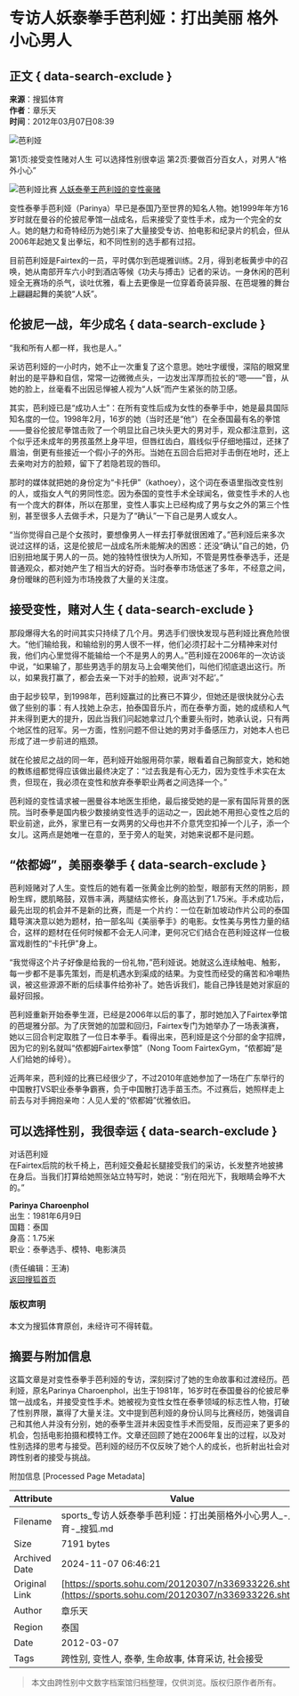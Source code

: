 # 专访人妖泰拳手芭利娅：打出美丽 格外小心男人

## 正文 { data-search-exclude }


**来源**：搜狐体育  
**作者**：章乐天  
**时间**：2012年03月07日08:39  

![芭利娅](https://i0.itc.cn/20111220/5d4_a746fac7_8bf1_c49f_8499_2a4c5abe90a1_1.jpg)

第1页:接受变性赌对人生 可以选择性别很幸运 第2页:要做百分百女人，对男人“格外小心”

![芭利娅比赛](https://photocdn.sohu.com/20120307/Img336945387.jpg)
[人妖泰拳王芭利娅的变性豪赌](https://sports.sohu.com/20120307/n336945383.shtml)

变性泰拳手芭利娅（Parinya）早已是泰国乃至世界的知名人物。她1999年年方16岁时就在曼谷的伦披尼拳馆一战成名，后来接受了变性手术，成为一个完全的女人。她的魅力和奇特经历为她引来了大量接受专访、拍电影和纪录片的机会，但从2006年起她又复出拳坛，和不同性别的选手都有过招。

目前芭利娅是Fairtex的一员，平时偶尔到芭堤雅训练。2月，得到老板黄步中的召唤，她从南部开车六小时到酒店等候《功夫与搏击》记者的采访。一身休闲的芭利娅全无赛场的杀气，谈吐优雅，看上去更像是一位穿着奇装异服、在芭堤雅的舞台上翩翩起舞的美貌“人妖”。

## 伦披尼一战，年少成名 { data-search-exclude }

“我和所有人都一样，我也是人。”

采访芭利娅的一小时内，她不止一次重复了这个意思。她吐字缓慢，深陷的眼窝里射出的是平静和自信，常常一边微微点头，一边发出浑厚而拉长的“嗯——”音，从她的脸上，丝毫看不出因忌惮被人视为“人妖”而产生紧张的防卫感。

其实，芭利娅已是“成功人士”：在所有变性后成为女性的泰拳手中，她是最具国际知名度的一位。1998年2月，16岁的她（当时还是“他”）在全泰国最有名的拳馆——曼谷伦披尼拳馆击败了一个明显比自己块头更大的男对手，观众都注意到，这个似乎还未成年的男孩虽然上身平坦，但唇红齿白，眉线似乎仔细地描过，还抹了眉油，倒更有些接近一个假小子的外形。当她在五回合后把对手击倒在地时，还上去亲吻对方的脸颊，留下了若隐若现的唇印。

那时的媒体就把她的身份定为“卡托伊”（kathoey），这个词在泰语里指改变性别的人，或指女人气的男同性恋。因为泰国的变性手术全球闻名，做变性手术的人也有一个庞大的群体，所以在那里，变性人事实上已经构成了男与女之外的第三个性别，甚至很多人去做手术，只是为了“确认”一下自己是男人或女人。

“当你觉得自己是个女孩时，要想像男人一样去打拳就很困难了。”芭利娅后来多次说过这样的话，这是伦披尼一战成名所未能解决的困惑：还没“确认”自己的她，仍旧别扭地属于男人的一员。她的独特性很快为人所知，不管是男性泰拳选手，还是普通观众，都对她产生了相当大的好奇。当时泰拳市场低迷了多年，不经意之间，身份暧昧的芭利娅为市场挽救了大量的关注度。

## 接受变性，赌对人生 { data-search-exclude }

那段爆得大名的时间其实只持续了几个月。男选手们很快发现与芭利娅比赛危险很大。“他们输给我，和输给别的男人很不一样，他们必须打起十二分精神来对付我，他们内心里觉得不能输给一个不是男人的男人。”芭利娅在2006年的一次访谈中说，“如果输了，那些男选手的朋友马上会嘲笑他们，叫他们彻底退出这行。所以，如果我打赢了，都会去亲一下对手的脸颊，说声‘对不起’。”

由于起步较早，到1998年，芭利娅赢过的比赛已不算少，但她还是很快就分心去做了些别的事：有人找她上杂志，拍泰国音乐片，而在泰拳方面，她的成绩和人气并未得到更大的提升，因此当我们问起她拿过几个重要头衔时，她承认说，只有两个地区性的冠军。另一方面，性别问题不但让她的男对手备感压力，对她本人也已形成了进一步前进的瓶颈。

就在伦披尼之战的同一年，芭利娅开始服用荷尔蒙，眼看着自己胸部变大，她和她的教练组都觉得应该做出最终决定了：“过去我是有心无力，因为变性手术实在太贵，但现在，我必须在变性和放弃泰拳职业两者之间选择一个。”

芭利娅的变性请求被一圈曼谷本地医生拒绝，最后接受她的是一家有国际背景的医院。当时泰拳是国内极少数接纳变性选手的运动之一，因此她不用担心变性之后的职业前途，此外，家里已有一女两男的父母也并不介意凭空扣掉一个儿子，添一个女儿。这两点是她唯一在意的，至于旁人的耻笑，对她来说都不是问题。

## “侬都姆”，美丽泰拳手 { data-search-exclude }

芭利娅赌对了人生。变性后的她有着一张黄金比例的脸型，眼部有天然的阴影，顾盼生辉，腮肌略鼓，双唇丰满，两腿结实修长，身高达到了1.75米。手术成功后，最先出现的机会并不是新的比赛，而是一个片约：一位在新加坡动作片公司的泰国籍导演决意以她为题材，拍一部名叫《美丽拳手》的电影。女性美与男性力量的结合，这样的题材在任何时候都不会无人问津，更何况它们结合在芭利娅这样一位极富戏剧性的“卡托伊”身上。

“我觉得这个片子好像是给我的一份礼物，”芭利娅说。她就这么连续触电、触影，每一步都不是事先策划，而是机遇水到渠成的结果。为变性而经受的痛苦和冷嘲热讽，被这些源源不断的后续事件给弥补了。她告诉我们，能自己挣钱是她对家庭的最好回报。

芭利娅重新开始泰拳生涯，已经是2006年以后的事了，那时她加入了Fairtex拳馆的芭堤雅分部。为了庆贺她的加盟和回归，Fairtex专门为她举办了一场表演赛，她以三回合判定取胜了一位日本拳手。看得出来，芭利娅是这个分部的金字招牌，因为它的别名就叫“侬都姆Fairtex拳馆”（Nong Toom FairtexGym，“侬都姆”是人们给她的绰号）。

近两年来，芭利娅的比赛已经很少了，不过2010年底她参加了一场在广东举行的中国散打VS职业泰拳争霸赛，负于中国散打选手苗玉杰。不过赛后，她照样走上前去与对手拥抱亲吻：人见人爱的“侬都姆”优雅依旧。

## 可以选择性别，我很幸运 { data-search-exclude }

对话芭利娅  
在Fairtex后院的秋千椅上，芭利娅交叠起长腿接受我们的采访，长发整齐地披拂在身后。当我们打算给她照张站立特写时，她说：“别在阳光下，我眼睛会睁不大的。”

**Parinya Charoenphol**  
出生：1981年6月9日  
国籍：泰国  
身高：1.75米  
职业：泰拳选手、模特、电影演员  

(责任编辑：王涛)  
[返回搜狐首页](https://www.sohu.com/)  

### 版权声明
本文为搜狐体育原创，未经许可不得转载。

## 摘要与附加信息

<!-- tcd_abstract -->
这篇文章是对变性泰拳手芭利娅的专访，深刻探讨了她的生命故事和过渡经历。芭利娅，原名Parinya Charoenphol，出生于1981年，16岁时在泰国曼谷的伦披尼拳馆一战成名，并接受变性手术。她被视为变性女性在泰拳领域的标志性人物，打破了性别界限，赢得了大量关注。文中提到芭利娅的身份认同与比赛经历，她强调自己和其他人并没有分别，她的泰拳生涯并未因变性手术而受阻，反而迎来了更多的机会，包括电影拍摄和模特工作。文章还回顾了她在2006年复出的过程，以及对性别选择的思考与接受。芭利娅的经历不仅反映了她个人的成长，也折射出社会对跨性别者的接受与挑战。
<!-- tcd_abstract_end -->

附加信息 [Processed Page Metadata]

| Attribute       | Value                                  |
|-----------------|----------------------------------------|
| Filename        | sports_专访人妖泰拳手芭利娅：打出美丽格外小心男人_-_体育-_搜狐.md                             |
| Size            | 7191 bytes                           |
| Archived Date   | 2024-11-07 06:46:21                             |
| Original Link   | [https://sports.sohu.com/20120307/n336933226.shtml](https://sports.sohu.com/20120307/n336933226.shtml)                       |
| Author          | 章乐天                               |
| Region          | 泰国                               |
| Date            | 2012-03-07                                 |
| Tags            | 跨性别, 变性人, 泰拳, 生命故事, 体育采访, 社会接受                                 |
>
> 本文由跨性别中文数字档案馆归档整理，仅供浏览。版权归原作者所有。
>